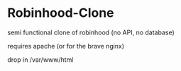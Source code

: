 # Robinhood-Clone
semi functional clone of robinhood (no API, no database)

requires apache (or for the brave nginx)

drop in /var/www/html
